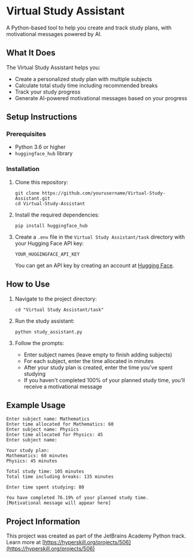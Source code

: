 # Virtual Study Assistant

A Python-based tool to help you create and track study plans, with motivational messages powered by AI.

## What It Does

The Virtual Study Assistant helps you:
- Create a personalized study plan with multiple subjects
- Calculate total study time including recommended breaks
- Track your study progress
- Generate AI-powered motivational messages based on your progress

## Setup Instructions

### Prerequisites
- Python 3.6 or higher
- `huggingface_hub` library

### Installation
1. Clone this repository:
   ```
   git clone https://github.com/yourusername/Virtual-Study-Assistant.git
   cd Virtual-Study-Assistant
   ```

2. Install the required dependencies:
   ```
   pip install huggingface_hub
   ```

3. Create a `.env` file in the `Virtual Study Assistant/task` directory with your Hugging Face API key:
   ```
   YOUR_HUGGINGFACE_API_KEY
   ```
   You can get an API key by creating an account at [Hugging Face](https://huggingface.co/).

## How to Use

1. Navigate to the project directory:
   ```
   cd "Virtual Study Assistant/task"
   ```

2. Run the study assistant:
   ```
   python study_assistant.py
   ```

3. Follow the prompts:
   - Enter subject names (leave empty to finish adding subjects)
   - For each subject, enter the time allocated in minutes
   - After your study plan is created, enter the time you've spent studying
   - If you haven't completed 100% of your planned study time, you'll receive a motivational message

## Example Usage

```
Enter subject name: Mathematics
Enter time allocated for Mathematics: 60
Enter subject name: Physics
Enter time allocated for Physics: 45
Enter subject name: 

Your study plan:
Mathematics: 60 minutes
Physics: 45 minutes

Total study time: 105 minutes
Total time including breaks: 135 minutes

Enter time spent studying: 80

You have completed 76.19% of your planned study time.
[Motivational message will appear here]
```

## Project Information
This project was created as part of the JetBrains Academy Python track.
Learn more at [https://hyperskill.org/projects/506](https://hyperskill.org/projects/506)